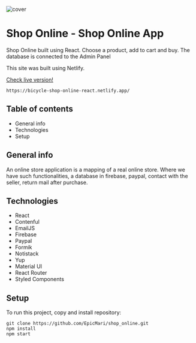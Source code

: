 ![cover](github/bicycle.gif)

# Shop Online - Shop Online App

Shop Online built using React. Choose a product, add to cart and buy. The database is connected to the Admin Panel

This site was built using Netlify.

[Check live version!](https://bicycle-shop-online-react.netlify.app/)

```
https://bicycle-shop-online-react.netlify.app/
```

## Table of contents

- General info
- Technologies
- Setup

## General info

An online store application is a mapping of a real online store. Where we have such functionalities, a database in firebase, paypal, contact with the seller, return mail after purchase.

## Technologies

- React
- Contenful
- EmailJS
- Firebase
- Paypal
- Formik
- Notistack
- Yup
- Material UI
- React Router
- Styled Components

## Setup

To run this project, copy and install repository:

```
git clone https://github.com/EpicMari/shop_online.git
npm install
npm start
```
